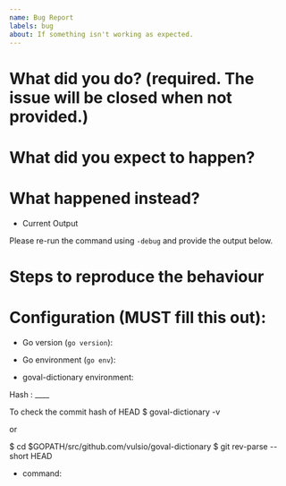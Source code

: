 ```yaml
---
name: Bug Report
labels: bug
about: If something isn't working as expected.
---
```


# What did you do? (required. The issue will be **closed** when not provided.)


# What did you expect to happen?


# What happened instead?

* Current Output

Please re-run the command using ```-debug``` and provide the output below.

# Steps to reproduce the behaviour


# Configuration (**MUST** fill this out):

* Go version (`go version`):

* Go environment (`go env`):

* goval-dictionary environment:

Hash : ____

To check the commit hash of HEAD
$ goval-dictionary -v

or

$ cd $GOPATH/src/github.com/vulsio/goval-dictionary 
$ git rev-parse --short HEAD 

* command:

